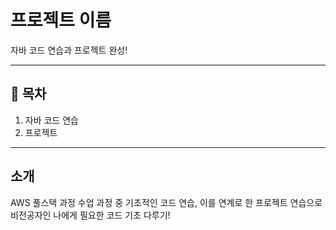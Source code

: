 # 프로젝트 이름

자바 코드 연습과 프로젝트 완성!

---

## 📌 목차

1. 자바 코드 연습
2. 프로젝트


---

## 소개

AWS 풀스택 과정 수업 과정 중 기초적인 코드 연습, 이를 연계로 한 프로젝트 연습으로 비전공자인 나에게 필요한 코드 기초 다루기!

